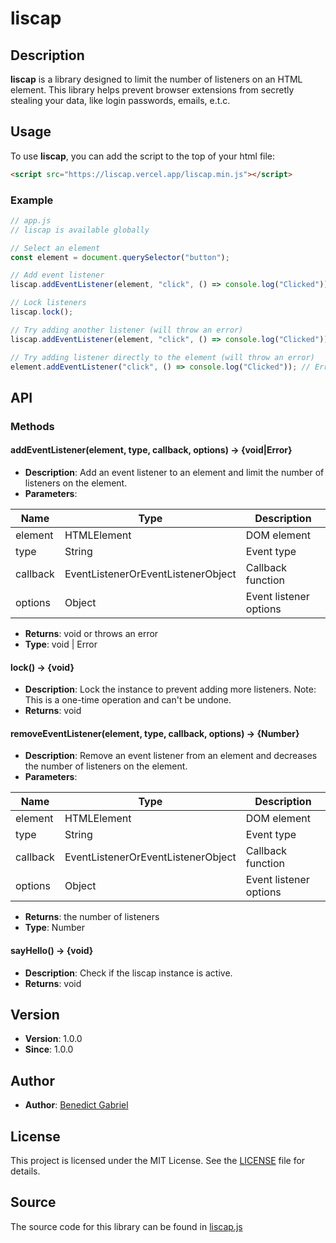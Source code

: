# liscap

## Description

**liscap** is a library designed to limit the number of listeners on an HTML element. This library helps prevent browser extensions from secretly stealing your data, like login passwords, emails, e.t.c.

## Usage

To use **liscap**, you can add the script to the top of your html file:

```html
<script src="https://liscap.vercel.app/liscap.min.js"></script>
```

### Example

```javascript
// app.js
// liscap is available globally

// Select an element
const element = document.querySelector("button");

// Add event listener
liscap.addEventListener(element, "click", () => console.log("Clicked"));

// Lock listeners
liscap.lock();

// Try adding another listener (will throw an error)
liscap.addEventListener(element, "click", () => console.log("Clicked")); // Error: You can't add more listeners

// Try adding listener directly to the element (will throw an error)
element.addEventListener("click", () => console.log("Clicked")); // Error: Max listeners exceeded
```

## API

### Methods

#### addEventListener(element, type, callback, options) → {void|Error}

- **Description**: Add an event listener to an element and limit the number of listeners on the element.
- **Parameters**:

| Name     | Type                               | Description            |
| -------- | ---------------------------------- | ---------------------- |
| element  | HTMLElement                        | DOM element            |
| type     | String                             | Event type             |
| callback | EventListenerOrEventListenerObject | Callback function      |
| options  | Object                             | Event listener options |

- **Returns**: void or throws an error
- **Type**: void | Error

#### lock() → {void}

- **Description**: Lock the instance to prevent adding more listeners. Note: This is a one-time operation and can't be undone.
- **Returns**: void

#### removeEventListener(element, type, callback, options) → {Number}

- **Description**: Remove an event listener from an element and decreases the number of listeners on the element.
- **Parameters**:

| Name     | Type                               | Description            |
| -------- | ---------------------------------- | ---------------------- |
| element  | HTMLElement                        | DOM element            |
| type     | String                             | Event type             |
| callback | EventListenerOrEventListenerObject | Callback function      |
| options  | Object                             | Event listener options |

- **Returns**: the number of listeners
- **Type**: Number

#### sayHello() → {void}

- **Description**: Check if the liscap instance is active.
- **Returns**: void

## Version

- **Version**: 1.0.0
- **Since**: 1.0.0

## Author

- **Author**: [Benedict Gabriel](mailto:benedictgabriel73@gmail.com)

## License

This project is licensed under the MIT License. See the [LICENSE](src/dist/liscap.min.js.LICENSE.txt) file for details.

## Source

The source code for this library can be found in [liscap.js](src/lib/liscap.js)
